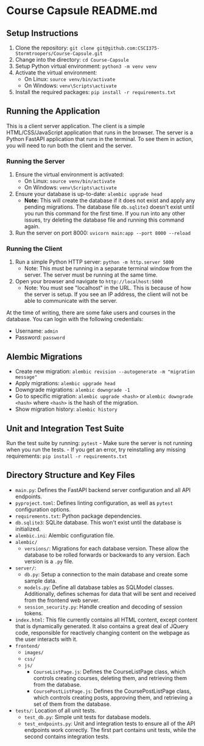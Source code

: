 # Course Capsule README.md 

## Setup Instructions
1. Clone the repository: `git clone git@github.com:CSCI375-Stormtroopers/Course-Capsule.git`
2. Change into the directory: `cd Course-Capsule`
3. Setup Python virtual environment: `python3 -m venv venv`
4. Activate the virtual environment: 
    - On Linux: `source venv/bin/activate`
    - On Windows: `venv\Scripts\activate`
5. Install the required packages: `pip install -r requirements.txt`

## Running the Application

This is a client server application. The client is a simple HTML/CSS/JavaScript application that runs in the browser. The server is a Python FastAPI application that runs in the terminal. To see them in action, you will need to run both the client and the server.

### Running the Server
1. Ensure the virtual environment is activated:
    - On Linux: `source venv/bin/activate`
    - On Windows: `venv\Scripts\activate`
2. Ensure your database is up-to-date: `alembic upgrade head`
    - **Note:** This will create the database if it does not exist and apply any pending migrations. The database file `db.sqlite3` doesn't exist until you run this command for the first time. If you run into any other issues, try deleting the database file and running this command again.
3. Run the server on port 8000: `uvicorn main:app --port 8000 --reload`

### Running the Client
1. Run a simple Python HTTP server: `python -m http.server 5000`
    - Note: This must be running in a separate terminal window from the server. The server must be running at the same time.
2. Open your browser and navigate to `http://localhost:5000`
    - Note: You must see "localhost" in the URL. This is because of how the server is setup. If you see an IP address, the client will not be able to communicate with the server.

At the time of writing, there are some fake users and courses in the database. You can login with the following credentials:
- Username: `admin`
- Password: `password`

## Alembic Migrations
- Create new migration: `alembic revision --autogenerate -m "migration message"`
- Apply migrations: `alembic upgrade head`
- Downgrade migrations: `alembic downgrade -1`
- Go to specific migration: `alembic upgrade <hash>` or `alembic downgrade <hash>` where `<hash>` is the hash of the migration.
- Show migration history: `alembic history`

## Unit and Integration Test Suite

Run the test suite by running: `pytest`
    - Make sure the server is not running when you run the tests.
    - If you get an error, try reinstalling any missing requirements: `pip install -r requirements.txt`


## Directory Structure and Key Files

- `main.py`: Defines the FastAPI backend server configuration and all API endpoints.
- `pyproject.toml`: Defines linting configuration, as well as `pytest` configuration options.
- `requirements.txt`: Python package dependencies.
- `db.sqlite3`: SQLite database. This won't exist until the database is initialized.
- `alembic.ini`: Alembic configuration file.
- `alembic/`
    - `versions/`: Migrations for each database version. These allow the database to be rolled forwards or backwards to any version. Each version is a `.py` file.
- `server/`:
    - `db.py`: Setup a connection to the main database and create some sample data.
    - `models.py`: Define all database tables as SQLModel classes. Additionally, defines schemas for data that will be sent and received from the frontend web server.
    - `session_security.py`: Handle creation and decoding of session tokens.
- `index.html`: This file currently contains all HTML content, except content that is dynamically generated. It also contains a great deal of JQuery code, responsible for reactively changing content on the webpage as the user interacts with it.
- `frontend/`
    - `images/`
    - `css/`
    - `js/`
        - `CourseListPage.js`: Defines the CourseListPage class, which controls creating courses, deleting them, and retrieving them from the database.
        - `CoursePostListPage.js`: Defines the CoursePostListPage class, which controls creating posts, approving them, and retrieving a set of them from the database.
- `tests/`: Location of all unit tests.
    - `test_db.py`: Simple unit tests for database models.
    - `test_endpoints.py`: Unit and integration tests to ensure all of the API endpoints work correctly. The first part contains unit tests, while the second contains integration tests.
